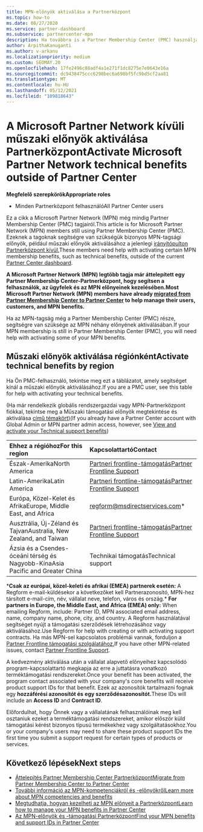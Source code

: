 ```yaml
---
title: MPN-előnyök aktiválása a Partnerközpont
ms.topic: how-to
ms.date: 08/27/2020
ms.service: partner-dashboard
ms.subservice: partnercenter-mpn
description: Ha továbbra is a Partner Membership Center (PMC) használja, megtudhatja, kit kell kapcsolatba lépnie az MPN műszaki támogatási előnyeinek aktiválásához, és hogy milyen előnyöket biztosít a támogatáshoz.
author: ArpithaKanuganti
ms.author: v-arkanu
ms.localizationpriority: medium
ms.custom: SEOMAY.20
ms.openlocfilehash: 17fe2496c88adf4a1e271f1dc8275e7e0643e16a
ms.sourcegitcommit: dc9438475ccc6298bec6a698bf5fc9bd5cf2aa81
ms.translationtype: MT
ms.contentlocale: hu-HU
ms.lasthandoff: 05/12/2021
ms.locfileid: "109818643"
---
```

# <a name="activate-microsoft-partner-network-technical-benefits-outside-of-partner-center"></a><span data-ttu-id="fae28-103">A Microsoft Partner Network kívüli műszaki előnyök aktiválása Partnerközpont</span><span class="sxs-lookup"><span data-stu-id="fae28-103">Activate Microsoft Partner Network technical benefits outside of Partner Center</span></span>


<span data-ttu-id="fae28-104">**Megfelelő szerepkörök**</span><span class="sxs-lookup"><span data-stu-id="fae28-104">**Appropriate roles**</span></span>

- <span data-ttu-id="fae28-105">Minden Partnerközpont felhasználó</span><span class="sxs-lookup"><span data-stu-id="fae28-105">All Partner Center users</span></span>

<span data-ttu-id="fae28-106">Ez a cikk a Microsoft Partner Network (MPN) még mindig Partner Membership Center (PMC) tagjairól.</span><span class="sxs-lookup"><span data-stu-id="fae28-106">This article is for Microsoft Partner Network (MPN) members still using Partner Membership Center (PMC).</span></span> <span data-ttu-id="fae28-107">Ezeknek a tagoknak segítségre van szükségük bizonyos MPN-tagsági előnyök, például műszaki előnyök aktiválásához a jelenlegi [irányítópulton Partnerközpont kívül.](https://partner.microsoft.com/dashboard)</span><span class="sxs-lookup"><span data-stu-id="fae28-107">These members need help with activating certain MPN membership benefits, such as technical benefits, outside of the current [Partner Center dashboard](https://partner.microsoft.com/dashboard).</span></span>

<span data-ttu-id="fae28-108">**A Microsoft Partner Network (MPN) legtöbb tagja [](prepare-pmc-pc-migration.md) már áttelepített egy Partner Membership Center-Partnerközpont, hogy segítsen a felhasználók, az ügyfelek és az MPN előnyeinek kezelésében.**</span><span class="sxs-lookup"><span data-stu-id="fae28-108">**Most Microsoft Partner Network (MPN) members have already [migrated from Partner Membership Center to Partner Center](prepare-pmc-pc-migration.md) to help manage their users, customers, and MPN benefits.**</span></span>

<span data-ttu-id="fae28-109">Ha az MPN-tagság még a Partner Membership Center (PMC) része, segítségre van szüksége az MPN néhány előnyének aktiválásában.</span><span class="sxs-lookup"><span data-stu-id="fae28-109">If your MPN membership is still in Partner Membership Center (PMC), you will need help with activating some of your MPN benefits.</span></span>

## <a name="activate-technical-benefits-by-region"></a><span data-ttu-id="fae28-110">Műszaki előnyök aktiválása régiónként</span><span class="sxs-lookup"><span data-stu-id="fae28-110">Activate technical benefits by region</span></span>

<span data-ttu-id="fae28-111">Ha Ön PMC-felhasználó, tekintse meg ezt a táblázatot, amely segítséget kínál a műszaki előnyök aktiválásához.</span><span class="sxs-lookup"><span data-stu-id="fae28-111">If you are a PMC user, see this table for help with activating your technical benefits.</span></span>

<span data-ttu-id="fae28-112">(Ha már rendelkezik globális rendszergazdai vagy MPN-Partnerközpont fiókkal, tekintse meg a Műszaki támogatási előnyök megtekintése és aktiválása [című témakört)](mpn-benefits-technical-support.md#view-and-activate-your-technical-support-benefits)</span><span class="sxs-lookup"><span data-stu-id="fae28-112">(If you already have a Partner Center account with Global Admin or MPN partner admin access, however, see [View and activate your Technical support benefits](mpn-benefits-technical-support.md#view-and-activate-your-technical-support-benefits))</span></span>

|<span data-ttu-id="fae28-113">Ehhez a régióhoz</span><span class="sxs-lookup"><span data-stu-id="fae28-113">For this region</span></span>  | <span data-ttu-id="fae28-114">Kapcsolattartó</span><span class="sxs-lookup"><span data-stu-id="fae28-114">Contact</span></span> |
|:--------|:------------|
|<span data-ttu-id="fae28-115">Észak-Amerika</span><span class="sxs-lookup"><span data-stu-id="fae28-115">North America</span></span>  | [<span data-ttu-id="fae28-116">Partneri frontline-támogatás</span><span class="sxs-lookup"><span data-stu-id="fae28-116">Partner Frontline Support</span></span>](https://partner.microsoft.com/support?issueid=300-0042)  |
|<span data-ttu-id="fae28-117">Latin-Amerika</span><span class="sxs-lookup"><span data-stu-id="fae28-117">Latin America</span></span>  | [<span data-ttu-id="fae28-118">Partneri frontline-támogatás</span><span class="sxs-lookup"><span data-stu-id="fae28-118">Partner Frontline Support</span></span>](https://partner.microsoft.com/support?issueid=300-0042)  |
|<span data-ttu-id="fae28-119">Európa, Közel-Kelet és Afrika</span><span class="sxs-lookup"><span data-stu-id="fae28-119">Europe, Middle East, and Africa</span></span>  | [regform@msdirectservices.com](mailto:regform@msdirectservices.com)*  |
|<span data-ttu-id="fae28-120">Ausztrália, Új-Zéland és Tajvan</span><span class="sxs-lookup"><span data-stu-id="fae28-120">Australia, New Zealand, and Taiwan</span></span>  | [<span data-ttu-id="fae28-121">Partneri frontline-támogatás</span><span class="sxs-lookup"><span data-stu-id="fae28-121">Partner Frontline Support</span></span>](https://partner.microsoft.com/support?issueid=300-0042)  |
|<span data-ttu-id="fae28-122">Ázsia és a Csendes-óceáni térség és Nagyobb-Kína</span><span class="sxs-lookup"><span data-stu-id="fae28-122">Asia Pacific and Greater China</span></span>  | <span data-ttu-id="fae28-123">Technikai támogatás</span><span class="sxs-lookup"><span data-stu-id="fae28-123">Technical support</span></span>  |

<span data-ttu-id="fae28-124">\***Csak az európai, közel-keleti és afrikai (EMEA) partnerek esetén:** A Regform e-mail-küldésekor a következőket kell Partnerazonosító, MPN-hez társított e-mail-cím, név, vállalat neve, telefon, város és ország.</span><span class="sxs-lookup"><span data-stu-id="fae28-124">\* **For partners in Europe, the Middle East, and Africa (EMEA) only:** When emailing Regform, include: Partner ID, MPN associated email address, name, company name, phone, city, and country.</span></span> <span data-ttu-id="fae28-125">A Regform használatával segítséget nyújt a támogatási szerződések létrehozásához vagy aktiválásához.</span><span class="sxs-lookup"><span data-stu-id="fae28-125">Use Regform for help with creating or with activating support contracts.</span></span> <span data-ttu-id="fae28-126">Ha más MPN-sel kapcsolatos problémái vannak, forduljon a [Partner Frontline támogatási szolgálatához.](https://partner.microsoft.com/support?issueid=300-0042)</span><span class="sxs-lookup"><span data-stu-id="fae28-126">If you have other MPN-related issues, contact [Partner Frontline Support](https://partner.microsoft.com/support?issueid=300-0042).</span></span>

<span data-ttu-id="fae28-127">A kedvezmény aktiválása után a vállalat alapvető előnyeihez kapcsolódó program-kapcsolattartó megkapja az erre a juttatásra vonatkozó terméktámogatási rendszereket.</span><span class="sxs-lookup"><span data-stu-id="fae28-127">Once your benefit has been activated, the program contact associated with your company's core benefits will receive product support IDs for that benefit.</span></span> <span data-ttu-id="fae28-128">Ezek az azonosítók tartalmazni fognak egy **hozzáférési azonosítót és** **egy szerződésazonosítót.**</span><span class="sxs-lookup"><span data-stu-id="fae28-128">These IDs will include an **Access ID** and **Contract ID**.</span></span> 

<span data-ttu-id="fae28-129">Előfordulhat, hogy Önnek vagy a vállalatának felhasználóinak meg kell osztaniuk ezeket a terméktámogatási rendszereket, amikor először küld támogatási kérést bizonyos típusú termékekhez vagy szolgáltatásokhoz.</span><span class="sxs-lookup"><span data-stu-id="fae28-129">You or your company's users may need to share these product support IDs the first time you submit a support request for certain types of products or services.</span></span>

## <a name="next-steps"></a><span data-ttu-id="fae28-130">Következő lépések</span><span class="sxs-lookup"><span data-stu-id="fae28-130">Next steps</span></span>

- [<span data-ttu-id="fae28-131">Áttelepítés Partner Membership Center Partnerközpont</span><span class="sxs-lookup"><span data-stu-id="fae28-131">Migrate from Partner Membership Center to Partner Center</span></span>](prepare-pmc-pc-migration.md)
- [<span data-ttu-id="fae28-132">További információ az MPN-kompetenciákról és -előnyökről</span><span class="sxs-lookup"><span data-stu-id="fae28-132">Learn more about MPN competencies and benefits</span></span>](learn-about-competencies.md)
- [<span data-ttu-id="fae28-133">Megtudhatja, hogyan kezelheti az MPN előnyeit a Partnerközpont</span><span class="sxs-lookup"><span data-stu-id="fae28-133">Learn how to manage your MPN benefits in Partner Center</span></span>](manage-your-partner-network-benefits.md)
- [<span data-ttu-id="fae28-134">Az MPN-előnyök és -támogatási Partnerközpont</span><span class="sxs-lookup"><span data-stu-id="fae28-134">Find your MPN benefits and support IDs in Partner Center</span></span>](mpn-find-benefits.md)
